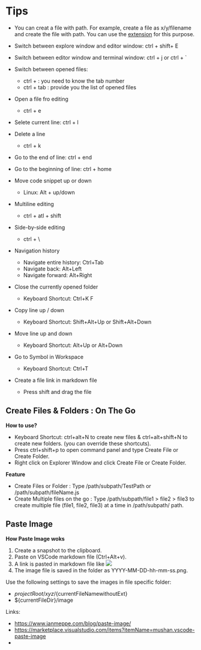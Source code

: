 


# Tips

- You can creat a file with path. For example, create a file as x/y/filename and create the file with path. You can use the [extension](#create-files--folders--on-the-go) for this purpose. 
  
- Switch between explore window and editor window: ctrl + shift+ E 
- Switch between editor window and terminal window: ctrl + j or ctrl + `
- Switch between opened files: 
  - ctrl + <number> : you need to know the tab number
  - ctrl + tab : provide you the list of opened files
- Open a file fro editing
  - ctrl + e
- Selete current line: ctrl + l
- Delete a line 
  - ctrl + k
- Go to the end of line: ctrl + end
- Go to the beginning of line: ctrl + home
- Move code snippet up or down
  - Linux: Alt + up/down
- Multiline editing
  - ctrl + atl + shift
- Side-by-side editing
  - ctrl + \
- Navigation history
  - Navigate entire history: Ctrl+Tab
  - Navigate back: Alt+Left
  - Navigate forward: Alt+Right
- Close the currently opened folder
  - Keyboard Shortcut: Ctrl+K F
- Copy line up / down
  - Keyboard Shortcut: Shift+Alt+Up or Shift+Alt+Down
- Move line up and down
  - Keyboard Shortcut: Alt+Up or Alt+Down
- Go to Symbol in Workspace
  - Keyboard Shortcut: Ctrl+T
- Create a file link in markdown file
  - Press shift and drag the file

## Create Files & Folders : On The Go

**How to use?**
- Keyboard Shortcut: ctrl+alt+N to create new files & ctrl+alt+shift+N to create new folders. (you can override these shortcuts).
- Press ctrl+shift+p to open command panel and type Create File or Create Folder.
- Right click on Explorer Window and click Create File or Create Folder.

**Feature**
- Create Files or Folder : Type /path/subpath/TestPath or /path/subpath/fileName.js
- Create Multiple files on the go : Type /path/subpath/file1 > file2 > file3 to create multiple file (file1, file2, file3) at a time in /path/subpath/ path.

## Paste Image
**How Paste Image woks**
1. Create a snapshot to the clipboard.
2. Paste on VSCode markdown file (Ctrl+Alt+v).
3. A link is pasted in markdown file like ![](img/YYYY-MM-DD-hh-mm-ss.png)
4. The image file is saved in the folder as YYYY-MM-DD-hh-mm-ss.png.

Use the following settings to save the images in file specific folder:
- ${projectRoot}/xyz/${currentFileNamewithoutExt}
- ${currentFileDir}/image

Links:
- https://www.janmeppe.com/blog/paste-image/
- https://marketplace.visualstudio.com/items?itemName=mushan.vscode-paste-image
- 